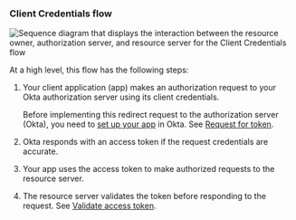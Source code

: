 ### Client Credentials flow

<div class="three-quarter">

   ![Sequence diagram that displays the interaction between the resource owner, authorization server, and resource server for the Client Credentials flow](/img/authorization/oauth-client-creds-grant-flow.png)

   <!--
      Source image: https://www.figma.com/file/YH5Zhzp66kGCglrXQUag2E/%F0%9F%93%8A-Updated-Diagrams-for-Dev-Docs?type=design&node-id=4133%3A43887&mode=design&t=Me7qqw8odOmrLh6K-1
      oauth-client-creds-grant-flow
   -->

</div>

<!-- Source for image. Generated using http://www.plantuml.com/plantuml/uml/

@startuml
skinparam monochrome true
participant "Client + Resource Owner" as client
participant "Authorization Server (Okta)" as okta
participant "Resource Server (Your App)" as app

autonumber "<b>#."
client -> okta: Access token request to /token
okta -> client: Access token response
client -> app: Request with access token
app -> client: Response
@enduml

-->

At a high level, this flow has the following steps:

1. Your client application (app) makes an authorization request to your Okta authorization server using its client credentials.

    Before implementing this redirect request to the authorization server (Okta), you need to [set up your app](#set-up-your-app) in Okta. See [Request for token](#request-for-token).

1. Okta responds with an access token if the request credentials are accurate.
1. Your app uses the access token to make authorized requests to the resource server.
1. The resource server validates the token before responding to the request. See [Validate access token](#validate-access-token).
